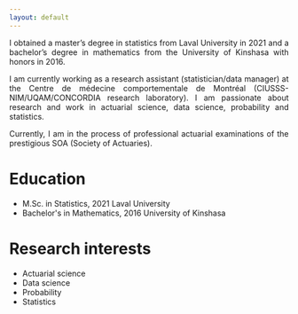 ```yaml
---
layout: default
---
```


<!-- Text can be **bold**, _italic_, or ~~strikethrough~~.

[Link to another page](./another-page.html).

There should be whitespace between paragraphs.

There should be whitespace between paragraphs. We recommend including a README, or a file with information about your project. -->


<div style="text-align: justify"> <p>I obtained a master’s degree in statistics from Laval University in 2021 and a bachelor’s degree in mathematics from the University of Kinshasa with honors in 2016.</p>
<p>I am currently working as a research assistant (statistician/data manager) at the Centre de médecine comportementale de Montréal (CIUSSS-NIM/UQAM/CONCORDIA research laboratory). I am passionate about research and work in actuarial science, data science, probability and statistics.</p> 
<p>Currently, I am in the process of professional actuarial examinations of the prestigious SOA (Society of Actuaries).</p>
</div>

# Education

* M.Sc. in Statistics, 2021
  Laval University
* Bachelor's in Mathematics, 2016
  University of Kinshasa

# Research interests

* Actuarial science
* Data science
* Probability
* Statistics
